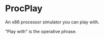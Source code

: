 ProcPlay
========

An x86 processor simulator you can play with. 

"Play with" is the operative phrase.
